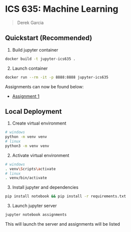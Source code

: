 # ICS 635: Machine Learning

> Derek Garcia

## Quickstart (Recommended)

1. Build jupyter container

```bash
docker build -t jupyter-ics635 .
```

2. Launch container

```bash
docker run --rm -it -p 8888:8888 jupyter-ics635
```

Assignments can now be found below:

- [Assignment 1](http://localhost:8888/notebooks/assignment1.ipynb)

## Local Deployment

1. Create virtual environment

```bash
# windows
python -m venv venv
# linux
python3 -m venv venv
```

2. Activate virtual environment

```bash
# windows
. venv\Scripts\activate
# linux
. venv/bin/activate
```

3. Install jupyter and dependencies

```bash
pip install notebook && pip install -r requirements.txt
```

3. Launch jupyter server

```bash
jupyter notebook assignments
```

This will launch the server and assignments will be listed